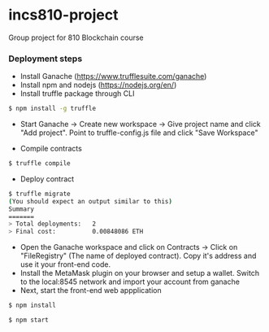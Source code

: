 # incs810-project
Group project for 810 Blockchain course

### Deployment steps
* Install Ganache (https://www.trufflesuite.com/ganache)
* Install npm and nodejs (https://nodejs.org/en/)
* Install truffle package through CLI
```bash
$ npm install -g truffle
```
* Start Ganache -> Create new workspace -> Give project name and click "Add project". Point to truffle-config.js file and click "Save Workspace"

* Compile contracts
```bash
$ truffle compile
```

* Deploy contract
```bash
$ truffle migrate
(You should expect an output similar to this)
Summary
=======
> Total deployments:   2
> Final cost:          0.00848086 ETH

```
* Open the Ganache workspace and click on Contracts -> Click on "FileRegistry" (The name of deployed contract). Copy it's address and use it your front-end code.
* Install the MetaMask plugin on your browser and setup a wallet. Switch to the local:8545 network and import your account from ganache
* Next, start the front-end web appplication
```bash
$ npm install

$ npm start
```
